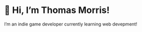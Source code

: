  <h1> 👋 Hi, I’m Thomas Morris!  </h1>
I’m an indie game developer currently learning web devepment!
